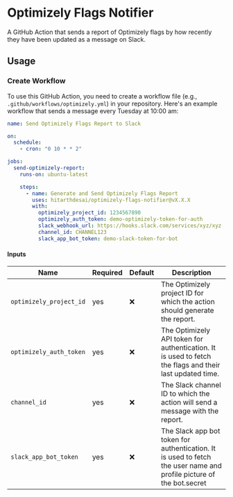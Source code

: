 # Optimizely Flags Notifier

A GitHub Action that sends a report of Optimizely flags by how recently they have been updated as a message on Slack.

## Usage

### Create Workflow

To use this GitHub Action, you need to create a workflow file (e.g., `.github/workflows/optimizely.yml`) in your repository. Here's an example workflow that sends a message every Tuesday at 10:00 am:

```yaml
name: Send Optimizely Flags Report to Slack

on:
  schedule:
    - cron: "0 10 * * 2"

jobs:
  send-optimizely-report:
    runs-on: ubuntu-latest

    steps:
      - name: Generate and Send Optimizely Flags Report
        uses: hitarthdesai/optimizely-flags-notifier@vX.X.X
        with:
          optimizely_project_id: 1234567890
          optimizely_auth_token: demo-optimizely-token-for-auth
          slack_webhook_url: https://hooks.slack.com/services/xyz/xyz
          channel_id: CHANNEL123
          slack_app_bot_token: demo-slack-token-for-bot
```

#### Inputs

| Name                    | Required | Default | Description                                                                                                         |
| ----------------------- | -------- | ------- | ------------------------------------------------------------------------------------------------------------------- |
| `optimizely_project_id` | yes      | ❌      | The Optimizely project ID for which the action should generate the report.                                          |
| `optimizely_auth_token` | yes      | ❌      | The Optimizely API token for authentication. It is used to fetch the flags and their last updated time.             |
| `channel_id`            | yes      | ❌      | The Slack channel ID to which the action will send a message with the report.                                       |
| `slack_app_bot_token`   | yes      | ❌      | The Slack app bot token for authentication. It is used to fetch the user name and profile picture of the bot.secret |
